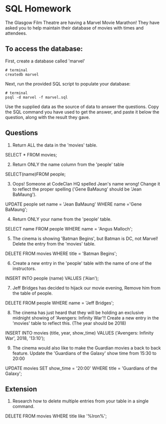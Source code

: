 # SQL Homework

The Glasgow Film Theatre are having a Marvel Movie Marathon! They have asked you to help maintain their database of movies with times and attendees.

## To access the database:

First, create a database called 'marvel'
```
# terminal
createdb marvel
```

Next, run the provided SQL script to populate your database:
```
# terminal
psql -d marvel -f marvel.sql
```

Use the supplied data as the source of data to answer the questions.  Copy the SQL command you have used to get the answer, and paste it below the question, along with the result they gave.

## Questions

1. Return ALL the data in the 'movies' table.

SELECT * FROM movies;

2. Return ONLY the name column from the 'people' table

SELECT(name)FROM people;

3. Oops! Someone at CodeClan HQ spelled Jean's name wrong! Change it to reflect the proper spelling ('Gene BaMaung' should be 'Jean BaMaung').

UPDATE people set name = 'Jean BaMaung' WHERE name ='Gene BaMaung';

4. Return ONLY your name from the 'people' table.

SELECT name FROM people WHERE name = 'Angus Malloch';

5. The cinema is showing 'Batman Begins', but Batman is DC, not Marvel! Delete the entry from the 'movies' table.

DELETE FROM movies WHERE title = 'Batman Begins';

6. Create a new entry in the 'people' table with the name of one of the instructors.

INSERT INTO people (name) VALUES ('Alan');

7. Jeff Bridges has decided to hijack our movie evening, Remove him from the table of people.

DELETE FROM people WHERE name = 'Jeff Bridges';

8. The cinema has just heard that they will be holding an exclusive midnight showing of 'Avengers: Infinity War'!! Create a new entry in the 'movies' table to reflect this. (The year should be 2018)

INSERT INTO movies (title, year, show_time)
VALUES ('Avengers: Infinity War', 2018, '13:10');

9. The cinema would also like to make the Guardian movies a back to back feature. Update the 'Guardians of the Galaxy' show time from 15:30 to 20:00

UPDATE movies SET show_time = '20:00' WHERE title = 'Guardians of the Galaxy';

## Extension

1. Research how to delete multiple entries from your table in a single command.

DELETE FROM movies WHERE title like '%Iron%';
